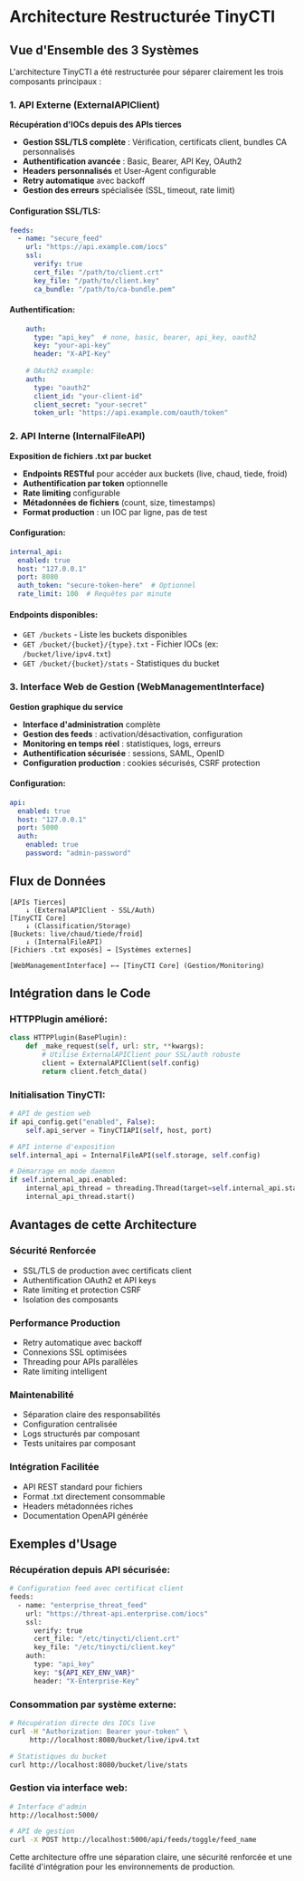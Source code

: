 # Architecture Restructurée TinyCTI

## Vue d'Ensemble des 3 Systèmes

L'architecture TinyCTI a été restructurée pour séparer clairement les trois composants principaux :

### 1.  API Externe (ExternalAPIClient)
**Récupération d'IOCs depuis des APIs tierces**

- **Gestion SSL/TLS complète** : Vérification, certificats client, bundles CA personnalisés
- **Authentification avancée** : Basic, Bearer, API Key, OAuth2
- **Headers personnalisés** et User-Agent configurable
- **Retry automatique** avec backoff
- **Gestion des erreurs** spécialisée (SSL, timeout, rate limit)

#### Configuration SSL/TLS:
```yaml
feeds:
  - name: "secure_feed"
    url: "https://api.example.com/iocs"
    ssl:
      verify: true
      cert_file: "/path/to/client.crt"
      key_file: "/path/to/client.key"
      ca_bundle: "/path/to/ca-bundle.pem"
```

#### Authentification:
```yaml
    auth:
      type: "api_key"  # none, basic, bearer, api_key, oauth2
      key: "your-api-key"
      header: "X-API-Key"
    
    # OAuth2 example:
    auth:
      type: "oauth2"
      client_id: "your-client-id"
      client_secret: "your-secret"
      token_url: "https://api.example.com/oauth/token"
```

### 2.  API Interne (InternalFileAPI)
**Exposition de fichiers .txt par bucket**

- **Endpoints RESTful** pour accéder aux buckets (live, chaud, tiede, froid)
- **Authentification par token** optionnelle
- **Rate limiting** configurable
- **Métadonnées de fichiers** (count, size, timestamps)
- **Format production** : un IOC par ligne, pas de test

#### Configuration:
```yaml
internal_api:
  enabled: true
  host: "127.0.0.1"
  port: 8080
  auth_token: "secure-token-here"  # Optionnel
  rate_limit: 100  # Requêtes par minute
```

#### Endpoints disponibles:
- `GET /buckets` - Liste les buckets disponibles
- `GET /bucket/{bucket}/{type}.txt` - Fichier IOCs (ex: `/bucket/live/ipv4.txt`)
- `GET /bucket/{bucket}/stats` - Statistiques du bucket

### 3.  Interface Web de Gestion (WebManagementInterface)
**Gestion graphique du service**

- **Interface d'administration** complète
- **Gestion des feeds** : activation/désactivation, configuration
- **Monitoring en temps réel** : statistiques, logs, erreurs
- **Authentification sécurisée** : sessions, SAML, OpenID
- **Configuration production** : cookies sécurisés, CSRF protection

#### Configuration:
```yaml
api:
  enabled: true
  host: "127.0.0.1"
  port: 5000
  auth:
    enabled: true
    password: "admin-password"
```

## Flux de Données

```
[APIs Tierces] 
    ↓ (ExternalAPIClient - SSL/Auth)
[TinyCTI Core] 
    ↓ (Classification/Storage)
[Buckets: live/chaud/tiede/froid]
    ↓ (InternalFileAPI)
[Fichiers .txt exposés] → [Systèmes externes]

[WebManagementInterface] ←→ [TinyCTI Core] (Gestion/Monitoring)
```

## Intégration dans le Code

### HTTPPlugin amélioré:
```python
class HTTPPlugin(BasePlugin):
    def _make_request(self, url: str, **kwargs):
        # Utilise ExternalAPIClient pour SSL/auth robuste
        client = ExternalAPIClient(self.config)
        return client.fetch_data()
```

### Initialisation TinyCTI:
```python
# API de gestion web
if api_config.get("enabled", False):
    self.api_server = TinyCTIAPI(self, host, port)

# API interne d'exposition
self.internal_api = InternalFileAPI(self.storage, self.config)

# Démarrage en mode daemon
if self.internal_api.enabled:
    internal_api_thread = threading.Thread(target=self.internal_api.start, daemon=True)
    internal_api_thread.start()
```

## Avantages de cette Architecture

###  Sécurité Renforcée
- SSL/TLS de production avec certificats client
- Authentification OAuth2 et API keys
- Rate limiting et protection CSRF
- Isolation des composants

###  Performance Production
- Retry automatique avec backoff
- Connexions SSL optimisées
- Threading pour APIs parallèles
- Rate limiting intelligent

###  Maintenabilité
- Séparation claire des responsabilités
- Configuration centralisée
- Logs structurés par composant
- Tests unitaires par composant

###  Intégration Facilitée
- API REST standard pour fichiers
- Format .txt directement consommable
- Headers métadonnées riches
- Documentation OpenAPI générée

## Exemples d'Usage

### Récupération depuis API sécurisée:
```bash
# Configuration feed avec certificat client
feeds:
  - name: "enterprise_threat_feed"
    url: "https://threat-api.enterprise.com/iocs"
    ssl:
      verify: true
      cert_file: "/etc/tinycti/client.crt"
      key_file: "/etc/tinycti/client.key"
    auth:
      type: "api_key"
      key: "${API_KEY_ENV_VAR}"
      header: "X-Enterprise-Key"
```

### Consommation par système externe:
```bash
# Récupération directe des IOCs live
curl -H "Authorization: Bearer your-token" \
     http://localhost:8080/bucket/live/ipv4.txt

# Statistiques du bucket
curl http://localhost:8080/bucket/live/stats
```

### Gestion via interface web:
```bash
# Interface d'admin
http://localhost:5000/

# API de gestion
curl -X POST http://localhost:5000/api/feeds/toggle/feed_name
```

Cette architecture offre une séparation claire, une sécurité renforcée et une facilité d'intégration pour les environnements de production.